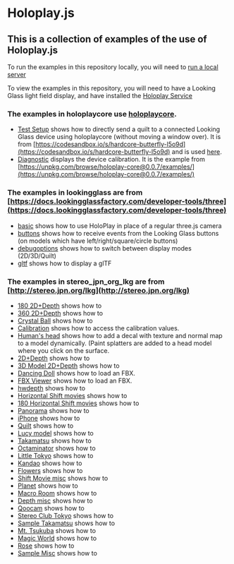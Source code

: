 # Holoplay.js
## This is a collection of examples of the use of Holoplay.js

To run the examples in this repository locally, you will need to [run a local server](https://docs.lookingglassfactory.com/developer-tools/three/localserver)

To view the examples in this repository, you will need to have a Looking Glass light field display, and have installed the [Holoplay Service](https://docs.lookingglassfactory.com/getting-started/holoplay-service#holoplay-service)

### The examples in holoplaycore use [holoplaycore](https://unpkg.com/browse/holoplay-core@0.0.7).
- [Test Setup](holoplaycore/senddirect/index.html) shows how to directly send a quilt to a connected Looking Glass device using holoplaycore (without moving a window over). It is from [https://codesandbox.io/s/hardcore-butterfly-l5o9d](https://codesandbox.io/s/hardcore-butterfly-l5o9d) and is used [here](https://docs.lookingglassfactory.com/getting-started/portrait#test-your-setup).
- [Diagnostic](holoplaycore/diagnostic/index.html) displays the device calibration. It is the example from [https://unpkg.com/browse/holoplay-core@0.0.7/examples/](https://unpkg.com/browse/holoplay-core@0.0.7/examples/)

### The examples in lookingglass are from [https://docs.lookingglassfactory.com/developer-tools/three](https://docs.lookingglassfactory.com/developer-tools/three)
- [basic](lookingglass/examples/basic) shows how to use HoloPlay in place of a regular three.js camera
- [buttons](lookingglass/examples/buttons) shows how to receive events from the Looking Glass buttons (on models which have left/right/square/circle buttons)
- [debugoptions](lookingglass/examples/debugobptions) shows how to switch between display modes (2D/3D/Quilt)
- [gltf](lookingglass/examples/gltf) shows how to display a glTF

### The examples in stereo_jpn_org_lkg are from [http://stereo.jpn.org/lkg](http://stereo.jpn.org/lkg)

- [180 2D+Depth](stereo_jpn_org_lkg/180/180e.html) shows how to
- [360 2D+Depth](stereo_jpn_org_lkg/360/360e.html) shows how to
- [Crystal Ball](stereo_jpn_org_lkg/ball/ball.html) shows how to
- [Calibration](stereo_jpn_org_lkg/carib/index.html) shows how to access the calibration values.
- [Human's head](stereo_jpn_org_lkg/decals/decals.html) shows how to add a decal with texture and normal map to a model dynamically. (Paint splatters are added to a head model where you click on the surface.
- [2D+Depth](stereo_jpn_org_lkg/depth/depthe.html) shows how to
- [3D Model 2D+Depth](stereo_jpn_org_lkg/depth3d/depth3d.html) shows how to
- [Dancing Doll](stereo_jpn_org_lkg/fbx/fbx.html) shows how to load an FBX.
- [FBX Viewer](stereo_jpn_org_lkg/fbxviewer/fbxviewer.html) shows how to load an FBX.
- [hwdepth](stereo_jpn_org_lkg/hwdepth/depthe.html) shows how to
- [Horizontal Shift movies](stereo_jpn_org_lkg/ido/idoe.html) shows how to
- [180 Horizontal Shift movies](stereo_jpn_org_lkg/id180/id180e.html) shows how to
- [Panorama](stereo_jpn_org_lkg/pano/pano.html) shows how to
- [iPhone](stereo_jpn_org_lkg/portrait/portraite.html) shows how to
- [Quilt](stereo_jpn_org_lkg/quilt/Quilte.html) shows how to
- [Lucy model](stereo_jpn_org_lkg/refraction/refraction.html) shows how to
- [Takamatsu](stereo_jpn_org_lkg/takamatsu/takamatsue.html) shows how to
- [Octaminator](stereo_jpn_org_lkg/tako/assimp.html) shows how to
- [Little Tokyo](stereo_jpn_org_lkg/tokyo/tokyo.html) shows how to
- [Kandao](stereo_jpn_org_lkg/sample/360/index.html) shows how to
- [Flowers](stereo_jpn_org_lkg/flower/flower.html) shows how to
- [Shift Movie misc](stereo_jpn_org_lkg/sample/ido/index.html) shows how to
- [Planet](stereo_jpn_org_lkg/sample/littlep/index.html) shows how to
- [Macro Room](stereo_jpn_org_lkg/sample/macro/index.html) shows how to
- [Depth misc](stereo_jpn_org_lkg/sample/misc/misc.html) shows how to
- [Qoocam](stereo_jpn_org_lkg/sample/qoocam/index.html) shows how to
- [Stereo Club Tokyo](stereo_jpn_org_lkg/sample/sct/index.html) shows how to
- [Sample Takamatsu](stereo_jpn_org_lkg/sample/takamatsu/index.html) shows how to
- [Mt. Tsukuba](stereo_jpn_org_lkg/sample/tsukuba/index.html) shows how to
- [Magic World](stereo_jpn_org_lkg/sample/magic.html) shows how to
- [Rose](stereo_jpn_org_lkg/sample/movie.html) shows how to
- [Sample Misc](stereo_jpn_org_lkg/sample/sshow.html) shows how to
